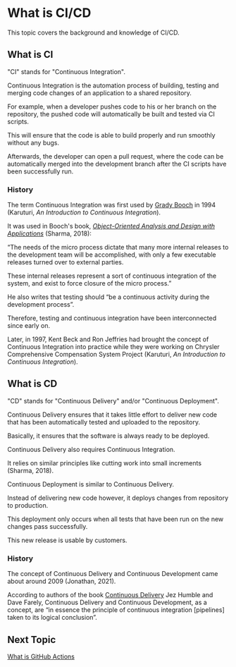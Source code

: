 # What is CI/CD

This topic covers the background and knowledge of CI/CD.

## What is CI

"CI" stands for "Continuous Integration".

Continuous Integration is the automation process of building, testing and merging code changes of an application to a shared repository.

For example, when a developer pushes code to his or her branch on the repository, the pushed code will automatically be built and tested via CI scripts.

This will ensure that the code is able to build properly and run smoothly without any bugs.

Afterwards, the developer can open a pull request, where the code can be automatically merged into the development branch after the CI scripts have been successfully run.

### History

The term Continuous Integration was first used by [Grady Booch](https://research.ibm.com/people/grady-booch) in 1994 (Karuturi, _An Introduction to Continuous Integration_).

It was used in Booch's book, [_Object-Oriented Analysis and Design with Applications_](https://a.co/d/9GV8wO5) (Sharma, 2018):

“The needs of the micro process dictate that many more internal releases to the development team will be accomplished, with only a few executable releases turned over to external parties.

These internal releases represent a sort of continuous integration of the system, and exist to force closure of the micro process.”

He also writes that testing should “be a continuous activity during the development process”.

Therefore, testing and continuous integration have been interconnected since early on.

Later, in 1997, Kent Beck and Ron Jeffries had brought the concept of Continuous Integration into practice while they were working on Chrysler Comprehensive Compensation System Project (Karuturi, _An Introduction to Continuous Integration_).

## What is CD

"CD" stands for "Continuous Delivery" and/or "Continuous Deployment".

Continuous Delivery ensures that it takes little effort to deliver new code that has been automatically tested and uploaded to the repository.

Basically, it ensures that the software is always ready to be deployed.

Continuous Delivery also requires Continuous Integration.

It relies on similar principles like cutting work into small increments (Sharma, 2018).

Continuous Deployment is similar to Continuous Delivery.

Instead of delivering new code however, it deploys changes from repository to production.

This deployment only occurs when all tests that have been run on the new changes pass successfully.

This new release is usable by customers.

### History

The concept of Continuous Delivery and Continuous Development came about around 2009 (Jonathan, 2021).

According to authors of the book [Continuous Delivery](https://amzn.to/3o80E15) Jez Humble and Dave Farely, Continuous Delivery and Continuous Development, as a concept, are “in essence the principle of continuous integration [pipelines] taken to its logical conclusion”.

## Next Topic

[What is GitHub Actions](./What_Is_GitHub_Actions.md)
